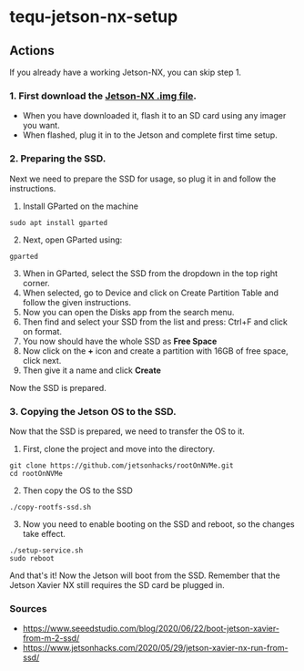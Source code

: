 # tequ-jetson-nx-setup

## Actions

If you already have a working Jetson-NX, you can skip step 1.

### 1. First download the [Jetson-NX .img file](https://developer.nvidia.com/jetson-nx-developer-kit-sd-card-image).
- When you have downloaded it, flash it to an SD card using any imager you want.
- When flashed, plug it in to the Jetson and complete first time setup.

### 2. Preparing the SSD.
Next we need to prepare the SSD for usage, so plug it in and follow the instructions.
1. Install GParted on the machine
```
sudo apt install gparted
```
2. Next, open GParted using:
```
gparted
```
3. When in GParted, select the SSD from the dropdown in the top right corner.
4. When selected, go to Device and click on Create Partition Table and follow the given instructions.
5. Now you can open the Disks app from the search menu.
6. Then find and select your SSD from the list and press: Ctrl+F and click on format.
7. You now should have the whole SSD as **Free Space**
8. Now click on the **+** icon and create a partition with 16GB of free space, click next.
9. Then give it a name and click **Create**

Now the SSD is prepared.

### 3. Copying the Jetson OS to the SSD.
Now that the SSD is prepared, we need to transfer the OS to it.

1. First, clone the project and move into the directory.
```
git clone https://github.com/jetsonhacks/rootOnNVMe.git
cd rootOnNVMe
```
2. Then copy the OS to the SSD
```
./copy-rootfs-ssd.sh
```
3. Now you need to enable booting on the SSD and reboot, so the changes take effect.
```
./setup-service.sh
sudo reboot
```

And that's it! Now the Jetson will boot from the SSD. Remember that the Jetson Xavier NX still requires the SD card be plugged in.

### Sources
- https://www.seeedstudio.com/blog/2020/06/22/boot-jetson-xavier-from-m-2-ssd/
- https://www.jetsonhacks.com/2020/05/29/jetson-xavier-nx-run-from-ssd/
